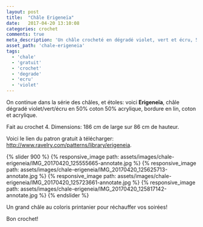 ```yaml
---
layout: post
title:  "Châle Erigeneïa"
date:   2017-04-20 13:10:08
categories: crochet
comments: true
meta_description: 'Un châle crocheté en dégradé violet, vert et écru, 50% coton et 50% acrylique, bordure en lin, coton et acrylique'
asset_path: 'chale-erigeneia'
tags:
  - 'chale'
  - 'gratuit'
  - 'crochet'
  - 'degrade'
  - 'ecru'
  - 'violet'
---
```


On continue dans la série des châles, et étoles: voici **Erigeneïa**, châle dégradé violet/vert/écru en 50% coton 50% acrylique, bordure en lin, coton et acrylique.

Fait au crochet 4. Dimensions: 186 cm de large sur 86 cm de hauteur.

Voici le lien du patron gratuit à télécharger: <http://www.ravelry.com/patterns/library/erigeneia>.

{% slider 900 %}
{% responsive_image path: assets/images/chale-erigeneia/IMG_20170420_125555665-annotate.jpg %}
{% responsive_image path: assets/images/chale-erigeneia/IMG_20170420_125625713-annotate.jpg %}
{% responsive_image path: assets/images/chale-erigeneia/IMG_20170420_125723661-annotate.jpg %}
{% responsive_image path: assets/images/chale-erigeneia/IMG_20170420_125817142-annotate.jpg %}
{% endslider %}

Un grand châle au coloris printanier pour réchauffer vos soirées!

Bon crochet!

